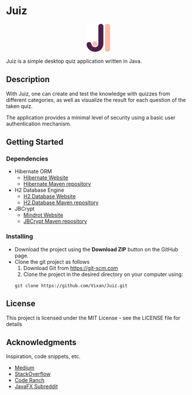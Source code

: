 # Juiz

<div style="text-align: center;">
    <img src ="src\main\resources\presentation\assets\juiz.icon.png" />
</div>

Juiz is a simple desktop quiz application written in Java.

## Description

With Juiz, one can create and test the knowledge with quizzes from different categories, 
as well as visualize the result for each question of the taken quiz.

The application provides a minimal level of security using a basic user authentication mechanism.

## Getting Started

### Dependencies

* Hibernate ORM 
  - [Hibernate Website](http://hibernate.org/orm/) 
  - [Hibernate Maven repository](https://mvnrepository.com/artifact/org.hibernate/hibernate-core)
* H2 Database Engine
  - [H2 Database Website](http://www.h2database.com) 
  - [H2 Database Maven repository](https://mvnrepository.com/artifact/com.h2database/h2)
* JBCrypt
  - [Mindrot Website](https://www.mindrot.org/projects/jBCrypt/)
  - [JBCrypt Maven repository](https://mvnrepository.com/artifact/org.mindrot/jbcrypt)

### Installing

* Download the project using the **Download ZIP** button on the GitHub page.
* Clone the git project as follows
  1. Download Git from https://git-scm.com
  2. Clone the project in the desired directory on your computer using:
  ```
  git clone https://github.com/Vixan/Juiz.git
  ```

## License

This project is licensed under the MIT License - see the LICENSE file for details

## Acknowledgments

Inspiration, code snippets, etc.
* [Medium](https://medium.com)
* [StackOverflow](https://stackoverflow.com)
* [Code Ranch](https://coderanch.com)
* [JavaFX Subreddit](https://www.reddit.com/r/JavaFX)